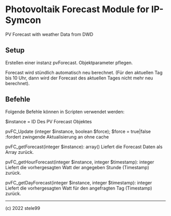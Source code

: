 # Photovoltaik Forecast Module for IP-Symcon
PV Forecast with weather Data from DWD


## Setup
Erstellen einer instanz pvForecast.
Objektparameter pflegen.

Forecast wird stündlich automatisch neu berechnet. (Für den aktuellen Tag bis 10 Uhr, dann wird der Forecast des aktuellen Tages nicht mehr neu berechnet).

## Befehle
Folgende Befehle können in Scripten verwendet werden:

$instance = ID Des PV Forecast Objektes

pvFC_Update (integer $instance, boolean $force);
  $force = true|false :fordert zwingende Aktualisierung an ohne cache
  
pvFC_getForecast(integer $instance): array()
   Liefert die Forecast Daten als Array zurück.

pvFC_getHourForecast(integer $instance, integer $timestamp): integer
   Liefert die vorhergesagten Watt der angegeben Stunde (Timestamp) zurück.

pvFC_getDayForecast(integer $instance, integer $timestamp): integer
   Liefert die vorhergesagten Watt für den angefragten Tag (Timestamp) zurück.


___
(c) 2022 stele99
